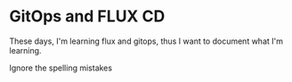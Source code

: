 # GitOps and FLUX CD


These days, I'm learning flux and gitops, thus I want to document what I'm learning.


Ignore the spelling mistakes